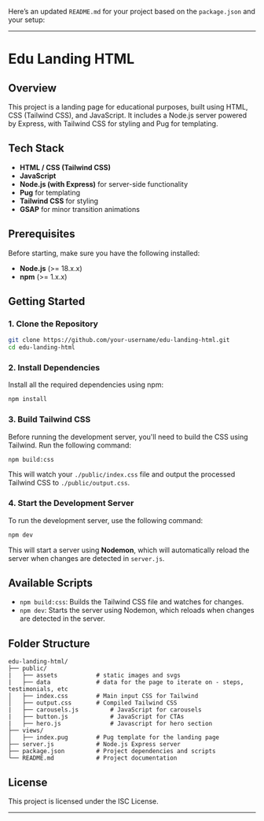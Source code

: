 Here’s an updated `README.md` for your project based on the `package.json` and your setup:

---

# Edu Landing HTML

## Overview

This project is a landing page for educational purposes, built using HTML, CSS (Tailwind CSS), and JavaScript. It includes a Node.js server powered by Express, with Tailwind CSS for styling and Pug for templating.

## Tech Stack

- **HTML / CSS (Tailwind CSS)**
- **JavaScript**
- **Node.js (with Express)** for server-side functionality
- **Pug** for templating
- **Tailwind CSS** for styling
- **GSAP** for minor transition animations

## Prerequisites

Before starting, make sure you have the following installed:

- **Node.js** (>= 18.x.x)
- **npm** (>= 1.x.x)

## Getting Started

### 1. Clone the Repository

```bash
git clone https://github.com/your-username/edu-landing-html.git
cd edu-landing-html
```

### 2. Install Dependencies

Install all the required dependencies using npm:

```bash
npm install
```

### 3. Build Tailwind CSS

Before running the development server, you'll need to build the CSS using Tailwind. Run the following command:

```bash
npm build:css
```

This will watch your `./public/index.css` file and output the processed Tailwind CSS to `./public/output.css`.

### 4. Start the Development Server

To run the development server, use the following command:

```bash
npm dev
```

This will start a server using **Nodemon**, which will automatically reload the server when changes are detected in `server.js`.

## Available Scripts

- `npm build:css`: Builds the Tailwind CSS file and watches for changes.
- `npm dev`: Starts the server using Nodemon, which reloads when changes are detected in the server.

## Folder Structure

```
edu-landing-html/
├── public/
|   ├── assets           # static images and svgs
|   ├── data             # data for the page to iterate on - steps, testimonials, etc
│   ├── index.css        # Main input CSS for Tailwind
│   ├── output.css       # Compiled Tailwind CSS
|   ├── carousels.js         # JavaScript for carousels
|   ├── button.js            # JavaScript for CTAs
|   ├── hero.js              # Javascript for hero section
├── views/
│   ├── index.pug        # Pug template for the landing page
├── server.js            # Node.js Express server
├── package.json         # Project dependencies and scripts
└── README.md            # Project documentation
```

## License

This project is licensed under the ISC License.

---
